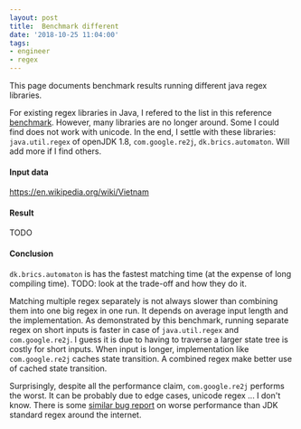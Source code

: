 ```yaml
---
layout: post
title:  Benchmark different 
date: '2018-10-25 11:04:00'
tags:
- engineer
- regex
---
```


This page documents benchmark results running different java regex libraries.

For existing regex libraries in Java, I refered to the list in this reference [benchmark](http://tusker.org/regex/regex_benchmark.html). However, many libraries are no longer around. Some I could find does not work with unicode. In the end, I settle with these libraries: `java.util.regex` of openJDK 1.8, `com.google.re2j`, `dk.brics.automaton`. Will add more if I find others. 


#### Input data

https://en.wikipedia.org/wiki/Vietnam

#### Result

TODO

#### Conclusion

`dk.brics.automaton` is has the fastest matching time (at the expense of long compiling time). TODO: look at the trade-off and how they do it.

Matching multiple regex separately is not always slower than combining them into one big regex in one run. It depends on average input length and the implementation. As demonstrated by this benchmark, running separate regex on short inputs is faster in case of `java.util.regex` and `com.google.re2j`. I guess it is due to having to traverse a larger state tree is costly for short inputs. When input is longer, implementation like `com.google.re2j` caches state transition. A combined regex make better use of cached state transition.


Surprisingly, despite all the performance claim, `com.google.re2j` performs the worst. It can be probably due to edge cases, unicode regex ... I don't know. There is some [similar bug report](https://groups.google.com/forum/#!topic/re2j-discuss/8c3L06m6wbY) on worse performance than JDK standard regex around the internet.

